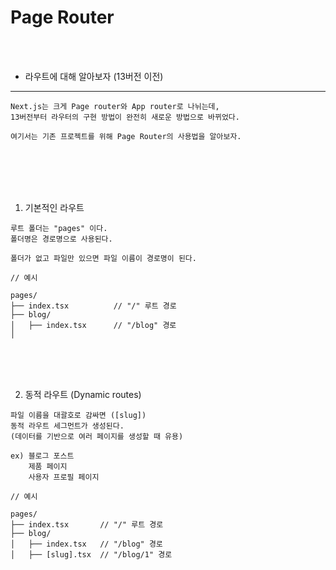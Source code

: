 # Page Router

<br />
<br />

* 라우트에 대해 알아보자 (13버전 이전)
---

```
Next.js는 크게 Page router와 App router로 나뉘는데,
13버전부터 라우터의 구현 방법이 완전히 새로운 방법으로 바뀌었다.

여기서는 기존 프로젝트를 위해 Page Router의 사용법을 알아보자.
```

<br />
<br />
<br />
<br />

1. 기본적인 라우트

```
루트 폴더는 "pages" 이다.
폴더명은 경로명으로 사용된다.

폴더가 없고 파일만 있으면 파일 이름이 경로명이 된다.
```

```
// 예시

pages/
├── index.tsx          // "/" 루트 경로
├── blog/
│   ├── index.tsx      // "/blog" 경로
│
```

<br />
<br />
<br />

2. 동적 라우트 (Dynamic routes)

```
파일 이름을 대괄호로 감싸면 ([slug])
동적 라우트 세그먼트가 생성된다.
(데이터를 기반으로 여러 페이지를 생성할 때 유용)

ex) 블로그 포스트
    제품 페이지
    사용자 프로필 페이지
```

```
// 예시

pages/
├── index.tsx       // "/" 루트 경로
├── blog/
│   ├── index.tsx   // "/blog" 경로
│   ├── [slug].tsx  // "/blog/1" 경로
```
